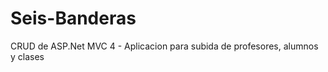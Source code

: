 Seis-Banderas
=============

CRUD de ASP.Net MVC 4 - Aplicacion para subida de profesores, alumnos y clases
